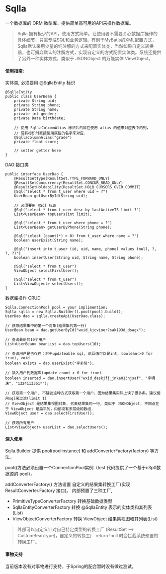 # Sqlla
一个数据库的 ORM 微型库，提供简单高可用的API来操作数据库。
> Sqlla 拥有极少的API，使用方式简单。让使用者不需要关心数据库操作的具体细节，只需专注SQL和业务逻辑。有别于MyBatis的XML配置方式，Sqlla默认采用少量的纯注解的方式来配置实体类，当然如果自定义转换器，也可摒弃默认的注解方式，实现自定义的方式配置实体类。系统还提供了另外一种实体方式，类似于 JSONObject 的万能实体 ViewObject。

#### 使用指南:

实体类, 必须要用 @SqllaEntity 标识

```
@SqllaEntity
public class UserBean {
    private String uid;
    private String phone;
    private String name;
    private int gender;
    private Date birthdate;
    
    // 使用 SqllaColumnAlias 标识后的属性使用 alias 的值来对应表中的列，
    // 没有标识时直接使用属性的名字来对应.
    @SqllaColumnAlias("grade")
    private float score;
    
    // setter getter here
}
```

DAO 接口类

```
public interface UserDao {
    @ResultSetType(ResultSet.TYPE_FORWARD_ONLY)
    @ResultSetConcurrency(ResultSet.CONCUR_READ_ONLY)
    @ResultSetHoldability(ResultSet.HOLD_CURSORS_OVER_COMMIT)
    @Sql("select * from t_user where uid = ?")
    UserBean getUserById(String uid);

    // 必须要用 @Sql 标识
    @Sql("select * from t_user desc by lastActiveTS limit ?")
    List<UserBean> topUsers(int limit);

    @Sql("select * from t_user where phone = ?")
    List<UserBean> getUserByPhone(String phone);

    @Sql("select (count(*) > 0) from t_user where name = ?")
    boolean userExist(String name);

    @Sql("insert into t_user (id, uid, name, phone) values (null, ?, ?, ?)")
    boolean insertUser(String uid, String name, String phone);

    @Sql("select * from t_user")
    ViewObject selectFirstUser();
    
    @Sql("select * from t_user")
    List<ViewObject> selectUsers();
}
```

数据库操作 CRUD

```
Sqlla.ConnectionPool pool = your implimention;
Sqlla sqlla = new Sqlla.Builder().pool(pool).build();
UserDao dao = sqlla.createApi(UserDao.class);

// 获取结果集中的第一个对象(结果集的第一行)
UserBean bean = dao.getUserById("wxid_kjcvioer?sak193d_dsagx");

// 查询最新的10个用户
List<UserBean> beanList = dao.topUsers(10);

// 查询用户是否存在：对于updateable sql, 返回值可以是int, boolean(>0 for true), void
boolean exists = dao.userExist("李多情");

// 插入用户到数据库(update count > 0 for true)
boolean inserted = dao.insertUser("wxid_daskjfj_jnka013njsaf", "李明洙", "1324113361*");

// 获取第一个用户, 不建议这种方式获取第一个用户，因为结果集实际上读了很多条。建议使用sql来过滤(limit 1)
// ViewObject 是结果集视图对象, 代表结果集的一行, 类似于 JSONObject, 不同点在于 ViewObject 是扁平的，内部没有多层级和数组.
ViewObject user = dao.selectFirstUser();

// 获取所有用户
List<ViewObject> userList = dao.selectUsers();
```

#### 深入使用

  Sqlla.Builder 提供 pool(poolinstance) 和 addConverterFactory(factory) 等方法。
  
  pool()方法必须设置一个ConnectionPool实例（test 代码提供了一个基于c3p0数据源的 pool）。
  
  addConverterFactory() 方法设置 自定义的结果集转换工厂(实现 ResultConverter.Factory 接口)。 内部预置了三种工厂, 
  
  * PrimitiveTypeConverterFactory		转换基础数据类型
  * SqllaEntityConverterFactory 		转换 @SqllaEntity 表示的实体类和其列表(List)
  * ViewObjectConverterFactory		转换 ViewObject 结果集视图和其列表(List<ViewObject>)
  
> 外部可以自定义针对自己特定类型的转换工厂 (ResultSet --> CustomBeanType)，自定义的转换工厂 return !null 时会拦截系统预置的转换工厂。

#### 事物支持

<tab/>当前版本没有对事物进行支持，于Spring的配合暂时没有做过测试。
